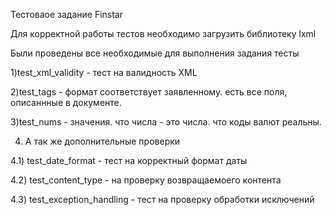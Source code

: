 Тестоваое задание Finstar 

Для корректной работы тестов необходимо загрузить библиотеку lxml

Были проведены все необходимые для выполнения задания тесты

1)test_xml_validity - тест на валидность XML

2)test_tags - формат соответствует заявленному. есть все поля, описаннные в документе.

3)test_nums - значения. что числа - это числа. что коды валют реальны.

4) А так же дополнительные проверки

4.1) test_date_format - тест на корректный формат даты

4.2) test_content_type - на проверку возвращаемоего контента

4.3) test_exception_handling - тест на проверку обработки исключений 
